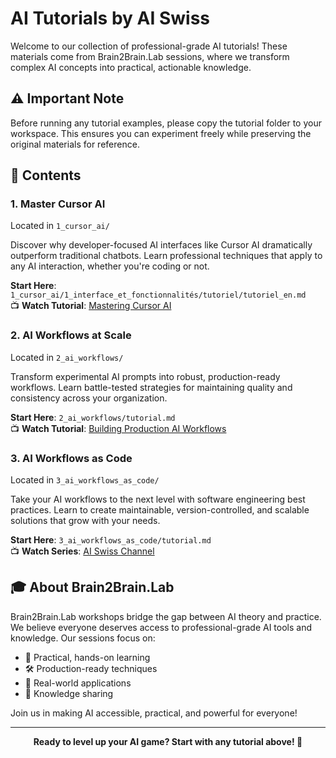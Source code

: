 # AI Tutorials by AI Swiss

Welcome to our collection of professional-grade AI tutorials! These materials come from Brain2Brain.Lab sessions, where we transform complex AI concepts into practical, actionable knowledge.

## ⚠️ Important Note

Before running any tutorial examples, please copy the tutorial folder to your workspace. This ensures you can experiment freely while preserving the original materials for reference.

## 🎯 Contents

### 1. Master Cursor AI
Located in `1_cursor_ai/`

Discover why developer-focused AI interfaces like Cursor AI dramatically outperform traditional chatbots. Learn professional techniques that apply to any AI interaction, whether you're coding or not.

**Start Here**: `1_cursor_ai/1_interface_et_fonctionnalités/tutoriel/tutoriel_en.md`  
📺 **Watch Tutorial**: [Mastering Cursor AI](https://www.youtube.com/watch?v=niPQvA7uxxk)

### 2. AI Workflows at Scale
Located in `2_ai_workflows/`

Transform experimental AI prompts into robust, production-ready workflows. Learn battle-tested strategies for maintaining quality and consistency across your organization.

**Start Here**: `2_ai_workflows/tutorial.md`  
📺 **Watch Tutorial**: [Building Production AI Workflows](https://youtu.be/YRzHOVCkmA0)

### 3. AI Workflows as Code
Located in `3_ai_workflows_as_code/`

Take your AI workflows to the next level with software engineering best practices. Learn to create maintainable, version-controlled, and scalable solutions that grow with your needs.

**Start Here**: `3_ai_workflows_as_code/tutorial.md`  
📺 **Watch Series**: [AI Swiss Channel](https://www.youtube.com/@A-Iswiss)

## 🎓 About Brain2Brain.Lab

Brain2Brain.Lab workshops bridge the gap between AI theory and practice. We believe everyone deserves access to professional-grade AI tools and knowledge. Our sessions focus on:

- 🚀 Practical, hands-on learning
- 🛠️ Production-ready techniques
- 🎯 Real-world applications
- 🤝 Knowledge sharing

Join us in making AI accessible, practical, and powerful for everyone!

---

<div align="center">
  <b>Ready to level up your AI game? Start with any tutorial above! 🚀</b>
</div>
